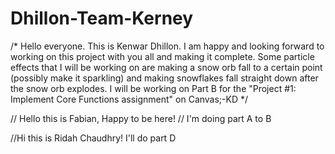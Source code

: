 # Dhillon-Team-Kerney

/* Hello everyone. This is Kenwar Dhillon. I am happy and looking forward to working on this project with you all and making it complete. Some particle effects that I will be working on are making a snow orb fall to a certain point (possibly make it sparkling) and making snowflakes fall straight down after the snow orb explodes. I will be working on Part B for the "Project #1: Implement Core Functions assignment" on Canvas;-KD */


// Hello this is Fabian, Happy to be here!
// I'm doing part A to B 

//Hi this is Ridah Chaudhry! I'll do part D
